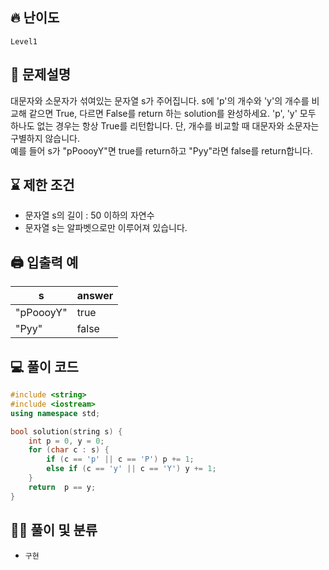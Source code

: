 ## 🔥 난이도
`Level1`

## 📝 문제설명
대문자와 소문자가 섞여있는 문자열 s가 주어집니다. s에 'p'의 개수와 'y'의 개수를 비교해 같으면 True, 다르면 False를 return 하는 solution를 완성하세요. 'p', 'y' 모두 하나도 없는 경우는 항상 True를 리턴합니다. 단, 개수를 비교할 때 대문자와 소문자는 구별하지 않습니다.   
예를 들어 s가 "pPoooyY"면 true를 return하고 "Pyy"라면 false를 return합니다.

## ⌛️ 제한 조건
- 문자열 s의 길이 : 50 이하의 자연수
- 문자열 s는 알파벳으로만 이루어져 있습니다.

## 🖨  입출력 예
s |	answer
--|--
"pPoooyY" |	true
"Pyy" |	false

## 💻 풀이 코드
```cpp
#include <string>
#include <iostream>
using namespace std;

bool solution(string s) {
    int p = 0, y = 0;
    for (char c : s) {
        if (c == 'p' || c == 'P') p += 1;
        else if (c == 'y' || c == 'Y') y += 1;
    }
    return  p == y;
}
```

## ✍🏻 풀이 및 분류
- `구현`